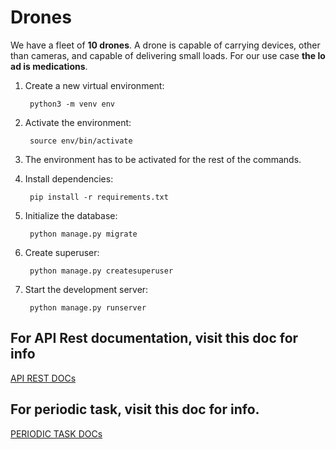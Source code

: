 # Drones
We have a fleet of **10 drones**. A drone is capable of carrying devices, other than cameras, and capable of delivering small loads. For our use case **the load is medications**.

1. Create a new virtual environment:

        python3 -m venv env

2. Activate the environment:

        source env/bin/activate

3. The environment has to be activated for the rest of the commands.

4. Install dependencies:

        pip install -r requirements.txt

5. Initialize the database:

        python manage.py migrate

6. Create superuser:

        python manage.py createsuperuser

7. Start the development server:

        python manage.py runserver
        
## For API Rest documentation, visit this doc for info
<a href="https://github.com/hectorarem/drones/blob/main/docs/API_REST.md">API REST DOCs</a>
        
## For periodic task, visit this doc for info.

<a href="https://github.com/hectorarem/drones/blob/main/docs/PERIODIC_TASK.md">PERIODIC TASK DOCs</a>
